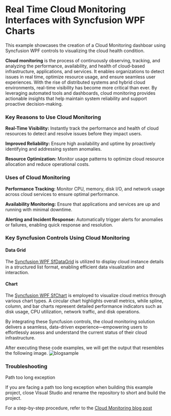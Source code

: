 # Real Time Cloud Monitoring Interfaces with Syncfusion WPF Charts
This example showcases the creation of a Cloud Monitoring dashboar using Syncfusion WPF controls to visualizing the cloud health condition.

**Cloud monitoring** is the process of continuously observing, tracking, and analyzing the performance, availability, and health of cloud-based infrastructure, applications, and services. It enables organizations to detect issues in real time, optimize resource usage, and ensure seamless user experiences. With the rise of distributed systems and hybrid cloud environments, real-time visibility has become more critical than ever. By leveraging automated tools and dashboards, cloud monitoring provides actionable insights that help maintain system reliability and support proactive decision-making.

### Key Reasons to Use Cloud Monitoring
**Real-Time Visibility:** Instantly track the performance and health of cloud resources to detect and resolve issues before they impact users.

**Improved Reliability:** Ensure high availability and uptime by proactively identifying and addressing system anomalies.

**Resource Optimization:** Monitor usage patterns to optimize cloud resource allocation and reduce operational costs.

### Uses of Cloud Monitoring
**Performance Tracking:** Monitor CPU, memory, disk I/O, and network usage across cloud services to ensure optimal performance.

**Availability Monitoring:** Ensure that applications and services are up and running with minimal downtime.

**Alerting and Incident Response:** Automatically trigger alerts for anomalies or failures, enabling quick response and resolution.

### Key Syncfusion Controls Using Cloud Monitoring

#### Data Grid
The [Syncfusion WPF SfDataGrid](https://help.syncfusion.com/wpf/datagrid/getting-started) is utilized to display cloud instance details in a structured list format, enabling efficient data visualization and interaction.

#### Chart
The [Syncfusion WPF SfChart](https://help.syncfusion.com/wpf/charts/getting-started) is employed to visualize cloud metrics through various chart types. A circular chart highlights overall metrics, while spline, column, and bar charts represent detailed performance indicators such as disk usage, CPU utilization, network traffic, and disk operations.

By integrating these Syncfusion controls, the cloud monitoring solution delivers a seamless, data-driven experience—empowering users to effortlessly assess and understand the current status of their cloud infrastructure.

After executing these code examples, we will get the output that resembles the following image.
![blogsample](https://github.com/user-attachments/assets/540f039b-23b8-4463-8a7a-64b155d9e66b)

### Troubleshooting
Path too long exception

If you are facing a path too long exception when building this example project, close Visual Studio and rename the repository to short and build the project.

For a step-by-step procedure, refer to the [Cloud Monitoring blog post](https://www.syncfusion.com/blogs/post/real-time-cloud-monitoring-wpf-charts)
